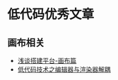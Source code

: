 # 低代码优秀文章


## 画布相关

- [浅谈搭建平台-画布篇](https://tomotoes.com/blog/canvas)
- [低代码技术之编辑器与渲染器解耦](https://juejin.cn/post/7150916696155357220)
